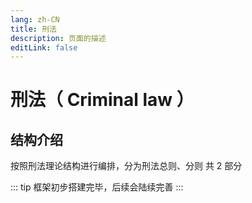 ```yaml
---
lang: zh-CN
title: 刑法
description: 页面的描述
editLink: false
---
```


# 刑法（ Criminal law ）

## 结构介绍

按照刑法理论结构进行编排，分为刑法总则、分则 共 2 部分

::: tip
框架初步搭建完毕，后续会陆续完善
:::
